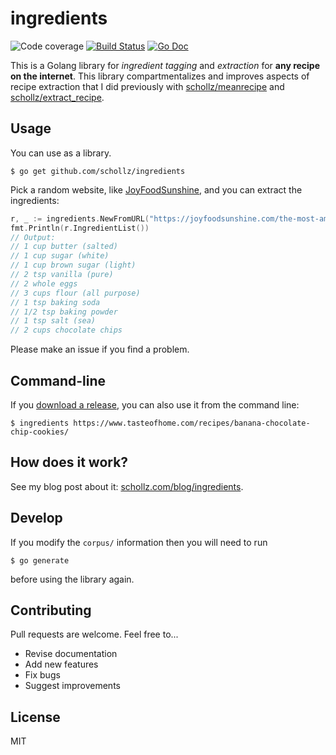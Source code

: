 # ingredients

<img src="https://img.shields.io/badge/coverage-75%25-brightgreen.svg?style=flat-square" alt="Code coverage">&nbsp;<a href="https://travis-ci.org/schollz/ingredients"><img src="https://img.shields.io/travis/schollz/ingredients.svg?style=flat-square" alt="Build Status"></a>&nbsp;<a href="https://godoc.org/github.com/schollz/ingredients"><img src="http://img.shields.io/badge/godoc-reference-5272B4.svg?style=flat-square" alt="Go Doc"></a> 

This is a Golang library for *ingredient tagging* and *extraction* for **any recipe on the internet**. This library compartmentalizes and improves aspects of recipe extraction that I did previously with [schollz/meanrecipe](https://github.com/schollz/meanrecipe) and [schollz/extract_recipe](https://github.com/schollz/extract_recipe).

## Usage

You can use as a library.

```
$ go get github.com/schollz/ingredients
```

Pick a random website, like [JoyFoodSunshine](https://joyfoodsunshine.com/the-most-amazing-chocolate-chip-cookies/), and you can extract the ingredients:

```go
r, _ := ingredients.NewFromURL("https://joyfoodsunshine.com/the-most-amazing-chocolate-chip-cookies/")
fmt.Println(r.IngredientList())
// Output:
// 1 cup butter (salted)
// 1 cup sugar (white)
// 1 cup brown sugar (light)
// 2 tsp vanilla (pure)
// 2 whole eggs
// 3 cups flour (all purpose)
// 1 tsp baking soda
// 1/2 tsp baking powder
// 1 tsp salt (sea)
// 2 cups chocolate chips
```

Please make an issue if you find a problem.

## Command-line

If you [download a release](https://github.com/schollz/ingredients/releases/latest), you can also use it from the command line:

```
$ ingredients https://www.tasteofhome.com/recipes/banana-chocolate-chip-cookies/
```


## How does it work?

See my blog post about it: [schollz.com/blog/ingredients](https://schollz.com/blog/ingredients).

## Develop

If you modify the `corpus/` information then you will need to run 

```
$ go generate
```

before using the library again.

## Contributing

Pull requests are welcome. Feel free to...

- Revise documentation
- Add new features
- Fix bugs
- Suggest improvements

## License

MIT
